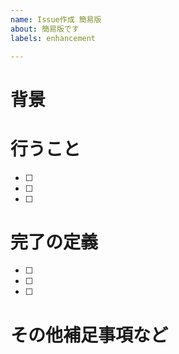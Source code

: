 ```yaml
---
name: Issue作成 簡易版
about: 簡易版です
labels: enhancement

---
```


# 背景

# 行うこと
- [ ] 
- [ ]
- [ ] 

# 完了の定義
- [ ] 
- [ ]
- [ ]

# その他補足事項など

